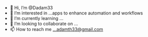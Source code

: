 - 👋 Hi, I’m @Dadam33
- 👀 I’m interested in ...apps to enhance automation and workflows
- 🌱 I’m currently learning ...
- 💞️ I’m looking to collaborate on ...
- 📫 How to reach me ...adamth33@gmail.com

<!---
Dadam33/Dadam33 is a ✨ special ✨ repository because its `README.md` (this file) appears on your GitHub profile.
You can click the Preview link to take a look at your changes.
--->
